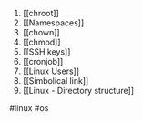 1. [[chroot]]
2. [[Namespaces]]
3. [[chown]]
4. [[chmod]]
5. [[SSH keys]]
6. [[cronjob]]
7. [[Linux Users]]
8. [[Simbolical link]]
9. [[Linux - Directory structure]]


#linux #os 